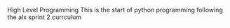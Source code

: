 High Level Programming
This is the start of python programming following the alx sprint 2 currculum
